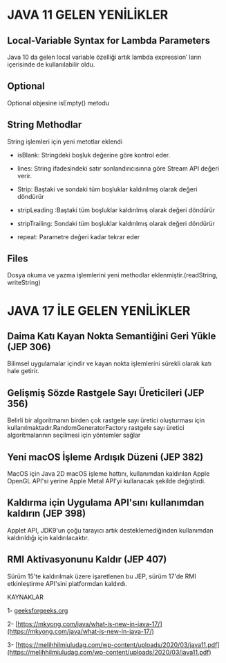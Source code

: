 # JAVA 11 GELEN YENİLİKLER

## Local-Variable Syntax for Lambda Parameters
Java 10 da gelen local variable özelliği artık lambda expression’ ların içerisinde de kullanılabilir oldu.

## Optional  

Optional objesine isEmpty() metodu 

## String Methodlar

String işlemleri  için yeni metotlar eklendi 

* isBlank: Stringdeki  boşluk değerine göre kontrol eder.

* lines: String ifadesindeki satır sonlandırıcısınna göre Stream API değeri verir.

* Strip: Baştaki ve sondaki tüm boşluklar kaldırılmış olarak değeri döndürür 

* stripLeading :Baştaki tüm boşluklar kaldırılmış olarak değeri  döndürür 

* stripTrailing: Sondaki tüm boşluklar kaldırılmış olarak değeri  döndürür 

* repeat: Parametre değeri kadar tekrar eder

## Files
Dosya okuma ve yazma işlemlerini  yeni methodlar eklenmiştir.(readString, writeString)


# JAVA 17 İLE GELEN YENİLİKLER

## Daima Katı Kayan Nokta Semantiğini Geri Yükle (JEP 306)

Bilimsel uygulamalar içindir ve kayan nokta işlemlerini sürekli olarak katı hale getirir.

## Gelişmiş Sözde Rastgele Sayı Üreticileri (JEP 356)

Belirli bir algoritmanın birden çok rastgele sayı üretici oluşturması için kullanılmaktadır.RandomGeneratorFactory rastgele sayı üretici algoritmalarının seçilmesi için  yöntemler sağlar

## Yeni macOS İşleme Ardışık Düzeni (JEP 382)

MacOS için Java 2D macOS işleme hattını, kullanımdan kaldırılan Apple OpenGL API'si yerine Apple Metal API'yi kullanacak şekilde değiştirdi.

## Kaldırma için Uygulama API'sını kullanımdan kaldırın (JEP 398)

Applet API, JDK9'un çoğu tarayıcı artık desteklemediğinden kullanımdan kaldırıldığı için kaldırılacaktır. 

## RMI Aktivasyonunu Kaldır (JEP 407)
Sürüm 15'te kaldırılmak üzere işaretlenen bu JEP, sürüm 17'de RMI etkinleştirme API'sini platformdan kaldırdı.



KAYNAKLAR

1-  [geeksforgeeks.org](https://www.geeksforgeeks.org/jdk-17-new-features-in-java-17/#:~:text=Java%2017%20LTS%20is%20the,stands%20for%20long%2Dterm%20support.)

2- [https://mkyong.com/java/what-is-new-in-java-17/](https://mkyong.com/java/what-is-new-in-java-17/)

3- [https://melihhilmiuludag.com/wp-content/uploads/2020/03/java11.pdf](https://melihhilmiuludag.com/wp-content/uploads/2020/03/java11.pdf)











